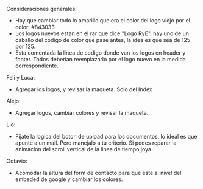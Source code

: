 Consideraciones generales: 
- Hay que cambiar todo lo amarillo que era el color del logo viejo por el color: #843033
- Los logos nuevos estan en el rar que dice "Logo RyE", hay uno de un caballo del codigo de color que pase antes, la idea es que sea de 125 por 125.
- Esta comentada la linea de codigo donde van los logos en header y footer. Todos deberian reemplazarlo por el logo nuevo en la medida correspondiente.

Feli y Luca: 
- Agregar los logos, y revisar la maqueta. Solo del Index

Alejo: 
- Agregar logos, cambiar colores y revisar la maqueta.

Lio:
- Fijate la logica del boton de upload para los documentos, lo ideal es que apunte a un mail. Pero manejalo a tu criterio. Si podes reparar la animacion del scroll
vertical de la linea de tiempo joya.

Octavio: 
- Acomodar la altura del form de contacto para que este al nivel del embeded de google y cambiar los colores.
